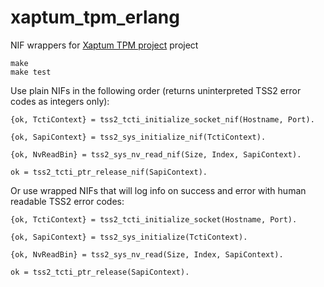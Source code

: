 # xaptum_tpm_erlang
NIF wrappers for [Xaptum TPM project](https://github.com/xaptum/xaptum-tpm) project

```
make 
make test
```

Use plain NIFs in the following order (returns uninterpreted TSS2 error codes as integers only): 

```
{ok, TctiContext} = tss2_tcti_initialize_socket_nif(Hostname, Port).

{ok, SapiContext} = tss2_sys_initialize_nif(TctiContext).

{ok, NvReadBin} = tss2_sys_nv_read_nif(Size, Index, SapiContext).

ok = tss2_tcti_ptr_release_nif(SapiContext).
```


Or use wrapped NIFs that will log info on success and error with human readable TSS2 error codes:

```
{ok, TctiContext} = tss2_tcti_initialize_socket(Hostname, Port).

{ok, SapiContext} = tss2_sys_initialize(TctiContext).

{ok, NvReadBin} = tss2_sys_nv_read(Size, Index, SapiContext).

ok = tss2_tcti_ptr_release(SapiContext).
```

